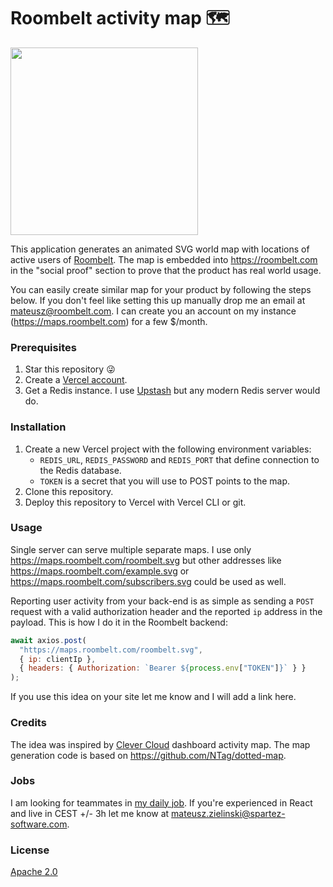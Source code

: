 # Roombelt activity map 🗺

<img src="https://maps.roombelt.com/roombelt.svg" height="300">

This application generates an animated SVG world map with locations of active users of [Roombelt](https://roombelt.com). The map is embedded into https://roombelt.com in the "social proof" section to prove that the product has real world usage. 

You can easily create similar map for your product by following the steps below. If you don't feel like setting this up manually drop me an email at mateusz@roombelt.com. I can create you an account on my instance (https://maps.roombelt.com) for a few $/month.

### Prerequisites
1. Star this repository 😜
2. Create a [Vercel account](https://vercel.com/dashboard).
3. Get a Redis instance. I use [Upstash](https://www.upstash.com/) but any modern Redis server would do.

### Installation
1. Create a new Vercel project with the following environment variables:
   * `REDIS_URL`, `REDIS_PASSWORD` and `REDIS_PORT` that define connection to the Redis database.
   * `TOKEN` is a secret that you will use to POST points to the map.
2. Clone this repository.
3. Deploy this repository to Vercel with Vercel CLI or git.

### Usage 
Single server can serve multiple separate maps. I use only https://maps.roombelt.com/roombelt.svg but other addresses like https://maps.roombelt.com/example.svg or https://maps.roombelt.com/subscribers.svg could be used as well.

Reporting user activity from your back-end is as simple as sending a `POST` request with a valid authorization header and the reported `ip` address in the payload. This is how I do it in the Roombelt backend:
```js
await axios.post(
  "https://maps.roombelt.com/roombelt.svg",
  { ip: clientIp },
  { headers: { Authorization: `Bearer ${process.env["TOKEN"]}` } }
);
```

If you use this idea on your site let me know and I will add a link here.

### Credits
The idea was inspired by [Clever Cloud](https://www.clever-cloud.com/en/) dashboard activity map. The map generation code is based on https://github.com/NTag/dotted-map.

### Jobs
I am looking for teammates in [my daily job](https://marketplace.atlassian.com/apps/1223211/whiteboards-for-jira-team-collaboration). If you're experienced in React and live in CEST +/- 3h let me know at mateusz.zielinski@spartez-software.com.

### License
[Apache 2.0](https://github.com/ziolko/roombelt-activity-map/blob/main/LICENSE)
